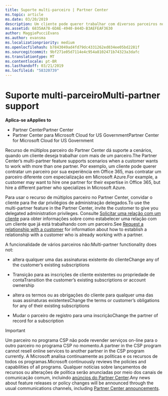 ```yaml
---
title: Suporte multi-parceiro | Partner Center
ms.topic: article
ms.date: 03/20/2019
description: Um cliente pode querer trabalhar com diversos parceiros no programa de Cloud Solution Provider especializados em diferentes serviços.
ms.assetid: 6835AA78-6DAE-4940-844D-B3AEFEAF3630
author: MaggiePucciEvans
ms.author: evansma
ms.localizationpriority: medium
ms.openlocfilehash: b7843049ad4fd79dc4331262ed034ee05bd2281f
ms.sourcegitcommit: 9bf271e05d7114e4c954a8102471b74323a3dafc
ms.translationtype: MT
ms.contentlocale: pt-BR
ms.lasthandoff: 03/21/2019
ms.locfileid: "58320739"
---
```

# <a name="multi-partner-support"></a><span data-ttu-id="15747-103">Suporte multi-parceiro</span><span class="sxs-lookup"><span data-stu-id="15747-103">Multi-partner support</span></span>

<span data-ttu-id="15747-104">**Aplica-se a**</span><span class="sxs-lookup"><span data-stu-id="15747-104">**Applies to**</span></span>

-  <span data-ttu-id="15747-105">Partner Center</span><span class="sxs-lookup"><span data-stu-id="15747-105">Partner Center</span></span>
-  <span data-ttu-id="15747-106">Partner Center para Microsoft Cloud for US Government</span><span class="sxs-lookup"><span data-stu-id="15747-106">Partner Center for Microsoft Cloud for US Government</span></span>

<span data-ttu-id="15747-107">Recurso de múltiplos parceiro do Partner Center dá suporte a cenários, quando um cliente deseja trabalhar com mais de um parceiro.</span><span class="sxs-lookup"><span data-stu-id="15747-107">The Partner Center’s multi-partner feature supports scenarios when a customer wants to work with more than one partner.</span></span> <span data-ttu-id="15747-108">Por exemplo, um cliente pode querer contratar um parceiro por sua experiência em Office 365, mas contratar um parceiro diferente com especialização em Microsoft Azure.</span><span class="sxs-lookup"><span data-stu-id="15747-108">For example, a customer may want to hire one partner for their expertise in Office 365, but hire a different partner who specializes in Microsoft Azure.</span></span>

<span data-ttu-id="15747-109">Para usar o recurso de múltiplos parceiro no Partner Center, convidar o cliente para lhe dar privilégios de administração delegados.</span><span class="sxs-lookup"><span data-stu-id="15747-109">To use the multi-partner feature in the Partner Center, invite the customer to give you delegated administration privileges.</span></span> <span data-ttu-id="15747-110">Consulte [Solicitar uma relação com um cliente](request-a-relationship-with-a-customer.md) para obter informações sobre como estabelecer uma relação com um cliente que já está trabalhando com um parceiro.</span><span class="sxs-lookup"><span data-stu-id="15747-110">See [Request a relationship with a customer](request-a-relationship-with-a-customer.md) for information about how to establish a relationship with a customer who is already working with a partner.</span></span>

<span data-ttu-id="15747-111">A funcionalidade de vários parceiros não:</span><span class="sxs-lookup"><span data-stu-id="15747-111">Multi-partner functionality does not:</span></span>

- <span data-ttu-id="15747-112">altera qualquer uma das assinaturas existente do cliente</span><span class="sxs-lookup"><span data-stu-id="15747-112">Change any of the customer’s existing subscriptions</span></span>

- <span data-ttu-id="15747-113">Transição para as inscrições de cliente existentes ou propriedade de conta</span><span class="sxs-lookup"><span data-stu-id="15747-113">Transition the customer’s existing subscriptions or account ownership</span></span>

- <span data-ttu-id="15747-114">altera os termos ou as obrigações do cliente para qualquer uma das suas assinaturas existentes</span><span class="sxs-lookup"><span data-stu-id="15747-114">Change the terms or customer’s obligations for any of their existing subscriptions</span></span>

- <span data-ttu-id="15747-115">Mudar o parceiro de registro para uma inscrição</span><span class="sxs-lookup"><span data-stu-id="15747-115">Change the partner of record for a subscription</span></span>

> [!IMPORTANT]  
> <span data-ttu-id="15747-116">Um parceiro no programa CSP não pode revender serviços on-line para o outro parceiro no programa CSP no momento.</span><span class="sxs-lookup"><span data-stu-id="15747-116">A partner in the CSP program cannot resell online services to another partner in the CSP program currently.</span></span> <span data-ttu-id="15747-117">A Microsoft analisa continuamente as políticas e os recursos de todos os programas.</span><span class="sxs-lookup"><span data-stu-id="15747-117">Microsoft continuously reviews the policies and capabilities of all programs.</span></span> <span data-ttu-id="15747-118">Qualquer notícias sobre lançamentos de recursos ou alterações de política serão anunciadas por meio dos canais de comunicação comum, incluindo [anúncios do Partner Center](https://partner.microsoft.com/en-us/pcv/announcements).</span><span class="sxs-lookup"><span data-stu-id="15747-118">Any news about feature releases or policy changes will be announced through the usual communications channels, including [Partner Center announcements](https://partner.microsoft.com/en-us/pcv/announcements).</span></span>